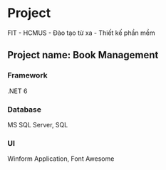 # Project
FIT - HCMUS - Đào tạo từ xa - Thiết kế phần mềm
## Project name: Book Management

### Framework
.NET 6
### Database
MS SQL Server, SQL
### UI
Winform Application, Font Awesome
